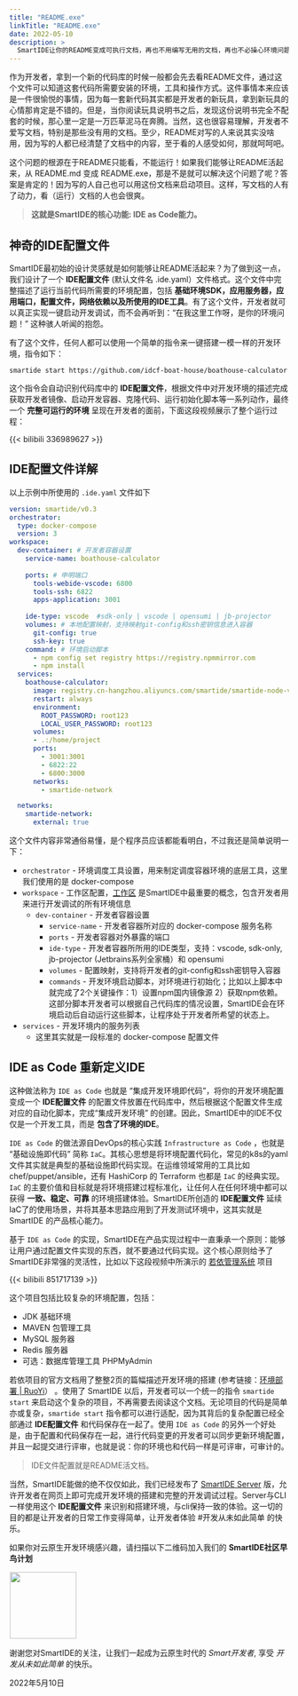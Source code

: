 ```yaml
---
title: "README.exe"
linkTitle: "README.exe"
date: 2022-05-10
description: >
  SmartIDE让你的README变成可执行文档，再也不用编写无用的文档，再也不必操心环境问题。
---
```


作为开发者，拿到一个新的代码库的时候一般都会先去看README文件，通过这个文件可以知道这套代码所需要安装的环境，工具和操作方式。这件事情本来应该是一件很愉悦的事情，因为每一套新代码其实都是开发者的新玩具，拿到新玩具的心情那肯定是不错的。但是，当你阅读玩具说明书之后，发现这份说明书完全不配套的时候，那心里一定是一万匹草泥马在奔腾。当然，这也很容易理解，开发者不爱写文档，特别是那些没有用的文档。至少，README对写的人来说其实没啥用，因为写的人都已经清楚了文档中的内容，至于看的人感受如何，那就呵呵吧。

这个问题的根源在于README只能看，不能运行！如果我们能够让README活起来，从 README.md 变成 README.exe，那是不是就可以解决这个问题了呢？答案是肯定的！因为写的人自己也可以用这份文档来启动项目。这样，写文档的人有了动力，看（运行）文档的人也会很爽。

> **这就是SmartIDE的核心功能: IDE as Code能力。**

## 神奇的IDE配置文件

SmartIDE最初始的设计灵感就是如何能够让README活起来？为了做到这一点，我们设计了一个 **IDE配置文件** (默认文件名 .ide.yaml）文件格式。这个文件中完整描述了运行当前代码所需要的环境配置，包括 **基础环境SDK，应用服务器，应用端口，配置文件，网络依赖以及所使用的IDE工具**。有了这个文件，开发者就可以真正实现一键启动开发调试，而不会再听到：“在我这里工作呀，是你的环境问题！” 这种骇人听闻的抱怨。

有了这个文件，任何人都可以使用一个简单的指令来一键搭建一模一样的开发环境，指令如下：

```shell
smartide start https://github.com/idcf-boat-house/boathouse-calculator
```

这个指令会自动识别代码库中的 **IDE配置文件**，根据文件中对开发环境的描述完成获取开发者镜像、启动开发容器、克隆代码、运行初始化脚本等一系列动作，最终一个 **完整可运行的环境** 呈现在开发者的面前，下面这段视频展示了整个运行过程：

{{< bilibili 336989627 >}}

## IDE配置文件详解

以上示例中所使用的 `.ide.yaml` 文件如下

```yaml
version: smartide/v0.3
orchestrator:
  type: docker-compose
  version: 3
workspace:
  dev-container: # 开发者容器设置
    service-name: boathouse-calculator
    
    ports: # 申明端口
      tools-webide-vscode: 6800
      tools-ssh: 6822
      apps-application: 3001
    
    ide-type: vscode  #sdk-only | vscode | opensumi | jb-projector
    volumes: # 本地配置映射，支持映射git-config和ssh密钥信息进入容器
      git-config: true
      ssh-key: true
    command: # 环境启动脚本
      - npm config set registry https://registry.npmmirror.com
      - npm install
  services:
    boathouse-calculator:
      image: registry.cn-hangzhou.aliyuncs.com/smartide/smartide-node-v2-vscode:all-version
      restart: always
      environment:
        ROOT_PASSWORD: root123
        LOCAL_USER_PASSWORD: root123       
      volumes:
      - .:/home/project
      ports:
        - 3001:3001
        - 6822:22
        - 6800:3000
      networks:
        - smartide-network

  networks:
    smartide-network:
      external: true
```

这个文件内容非常通俗易懂，是个程序员应该都能看明白，不过我还是简单说明一下：

- `orchestrator` - 环境调度工具设置，用来制定调度容器环境的底层工具，这里我们使用的是 docker-compose
- `workspace` - 工作区配置，[工作区](/zh/docs/overview/workspace/) 是SmartIDE中最重要的概念，包含开发者用来进行开发调试的所有环境信息
  - `dev-container` - 开发者容器设置
    - `service-name` - 开发者容器所对应的 docker-compose 服务名称
    - `ports` - 开发者容器对外暴露的端口
    - `ide-type` - 开发者容器所所用的IDE类型，支持：vscode, sdk-only, jb-projector (Jetbrains系列全家桶）和 opensumi
    - `volumes` - 配置映射，支持将开发者的git-config和ssh密钥导入容器
    - `commands` - 开发环境启动脚本，对环境进行初始化；比如以上脚本中就完成了2个关键操作：1）设置npm国内镜像源 2）获取npm依赖。这部分脚本开发者可以根据自己代码库的情况设置，SmartIDE会在环境启动后自动运行这些脚本，让程序处于开发者所希望的状态上。
- `services` - 开发环境内的服务列表
  - 这里其实就是一段标准的 docker-compose 配置文件

## IDE as Code 重新定义IDE

这种做法称为 `IDE as Code` 也就是 “集成开发环境即代码”，将你的开发环境配置变成一个 **IDE配置文件** 的配置文件放置在代码库中，然后根据这个配置文件生成对应的自动化脚本，完成“集成开发环境” 的创建。因此，SmartIDE中的IDE不仅仅是一个开发工具，而是 **包含了环境的IDE**。

`IDE as Code` 的做法源自DevOps的核心实践 `Infrastructure as Code` ，也就是 “基础设施即代码” 简称 `IaC`。其核心思想是将环境配置代码化，常见的k8s的yaml文件其实就是典型的基础设施即代码实现。在运维领域常用的工具比如chef/puppet/ansible，还有 HashiCorp 的 Terraform 也都是 `IaC` 的经典实现。`IaC` 的主要价值和目标就是将环境搭建过程标准化，让任何人在任何环境中都可以获得 **一致、稳定、可靠** 的环境搭建体验。SmartIDE所创造的 **IDE配置文件** 延续IaC了的使用场景，并将其基本思路应用到了开发测试环境中，这其实就是 SmartIDE 的产品核心能力。

基于 `IDE as Code` 的实现，SmartIDE在产品实现过程中一直秉承一个原则：能够让用户通过配置文件实现的东西，就不要通过代码实现。这个核心原则给予了SmartIDE非常强的灵活性，比如以下这段视频中所演示的 [若依管理系统](/zh/docs/examples/ruoyi/) 项目

{{< bilibili 851717139 >}}

这个项目包括比较复杂的环境配置，包括：

- JDK 基础环境
- MAVEN 包管理工具
- MySQL 服务器
- Redis 服务器
- 可选：数据库管理工具 PHPMyAdmin 

若依项目的官方文档用了整整2页的篇幅描述开发环境的搭建 (参考链接：[环境部署 | RuoYi](http://doc.ruoyi.vip/ruoyi/document/hjbs.html)） 。使用了 SmartIDE 以后，开发者可以一个统一的指令 `smartide start` 来启动这个复杂的项目，不再需要去阅读这个文档。无论项目的代码是简单亦或复杂，`smartide start` 指令都可以进行适配，因为其背后的复杂配置已经全部通过 **IDE配置文件** 和代码保存在一起了。使用 `IDE as Code` 的另外一个好处是，由于配置和代码保存在一起，进行代码变更的开发者可以同步更新环境配置，并且一起提交进行评审，也就是说：你的环境也和代码一样是可评审，可审计的。

> IDE文件配置就是README活文档。

当然，SmartIDE能做的绝不仅仅如此，我们已经发布了 [SmartIDE Server](/zh/docs/quickstart/server/) 版，允许开发者在网页上即可完成开发环境的搭建和完整的开发调试过程。Server与CLI一样使用这个 **IDE配置文件** 来识别和搭建环境，与cli保持一致的体验。这一切的目的都是让开发者的日常工作变得简单，让开发者体验 #开发从未如此简单 的快乐。

如果你对云原生开发环境感兴趣，请扫描以下二维码加入我们的 **SmartIDE社区早鸟计划**

<img src="/images/smartide-s-qrcode.png" style="width:120px;height:auto;padding: 1px;"/>

谢谢您对SmartIDE的关注，让我们一起成为云原生时代的 *Smart开发者*, 享受 *开发从未如此简单* 的快乐。

2022年5月10日

